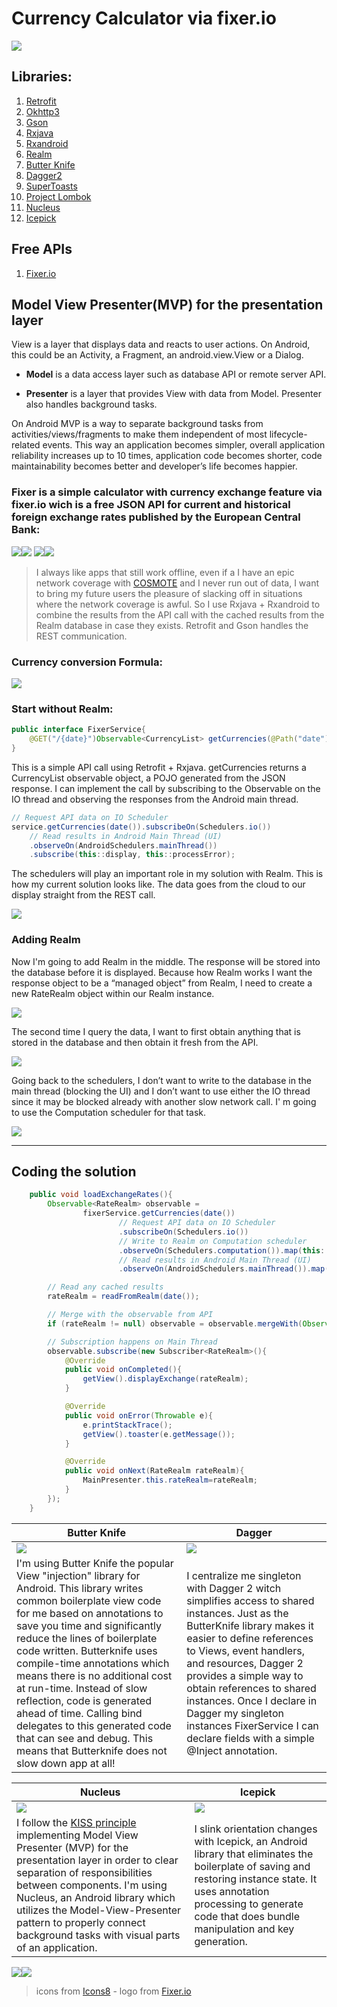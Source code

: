 # Currency Calculator via fixer.io

![](https://github.com/domgeorg/CurrencyCalculatorViaFixer.io/blob/master/currency%20exchange/money.png)

## Libraries:
1. [Retrofit](http://square.github.io/retrofit/)
2. [Okhttp3](https://github.com/square/okhttp/tree/master/okhttp/src/main/java/okhttp3)
3. [Gson](https://github.com/google/gson)
3. [Rxjava](https://github.com/ReactiveX/RxJava)
4. [Rxandroid](https://github.com/ReactiveX/RxAndroid)
5. [Realm](https://blog.realm.io/realm-for-android/)
6. [Butter Knife](http://jakewharton.github.io/butterknife/)
7. [Dagger2](https://google.github.io/dagger/)
8. [SuperToasts](https://github.com/JohnPersano/SuperToasts)
9. [Project Lombok](https://projectlombok.org/)
10. [Nucleus](https://github.com/konmik/nucleus)
11. [Icepick](https://github.com/frankiesardo/icepick)

## Free APIs
1. [Fixer.io](http://fixer.io/)

## Model View Presenter(MVP) for the presentation layer
View is a layer that displays data and reacts to user actions. On Android, this could be an Activity, a Fragment, an android.view.View or a Dialog.

* **Model** is a data access layer such as database API or remote server API.

* **Presenter** is a layer that provides View with data from Model. Presenter also handles background tasks.

On Android MVP is a way to separate background tasks from activities/views/fragments to make them independent of most lifecycle-related events. This way an application becomes simpler, overall application reliability increases up to 10 times, application code becomes shorter, code maintainability becomes better and developer’s life becomes happier.

### Fixer is a simple calculator with currency exchange feature via fixer.io wich is a free JSON API for current and historical foreign exchange rates published by the European Central Bank:

![](https://github.com/domgeorg/CurrencyCalculatorViaFixer.io/blob/master/currency%20exchange/Screenshot_20171018-181129.png)![](https://github.com/domgeorg/CurrencyCalculatorViaFixer.io/blob/master/currency%20exchange/Screenshot_20171018-181220.png)
![](https://github.com/domgeorg/CurrencyCalculatorViaFixer.io/blob/master/currency%20exchange/Screenshot_20171018-181657.png)![](https://github.com/domgeorg/CurrencyCalculatorViaFixer.io/blob/master/currency%20exchange/Screenshot_20171018-181506.png)

> I always like apps that still work offline, even if a I have an epic network coverage with [COSMOTE](https://www.cosmote.gr/hub/) and I never run out of data, I want to bring my future users the pleasure of slacking off in situations where the network coverage is awful. So I use Rxjava + Rxandroid to combine the results from the API call with the cached results from the Realm database in case they exists. Retrofit and Gson handles the REST communication. 

### Currency conversion Formula:
![](https://github.com/domgeorg/CurrencyCalculatorViaFixer.io/blob/master/currency%20exchange/CodeCogsEqn.png)

### Start without Realm:
``` Java 
public interface FixerService{
    @GET("/{date}")Observable<CurrencyList> getCurrencies(@Path("date") String date);
}
```

This is a simple API call using Retrofit + Rxjava. getCurrencies returns a CurrencyList observable object, a POJO generated from the JSON response. I can implement the call by subscribing to the Observable<WeatherResponse> on the IO thread and observing the responses from the Android main thread.

``` Java 
// Request API data on IO Scheduler
service.getCurrencies(date()).subscribeOn(Schedulers.io())
    // Read results in Android Main Thread (UI)
    .observeOn(AndroidSchedulers.mainThread())
    .subscribe(this::display, this::processError);
```

The schedulers will play an important role in my solution with Realm.
This is how my current solution looks like. The data goes from the cloud to our display straight from the REST call.

![](https://github.com/domgeorg/CurrencyCalculatorViaFixer.io/blob/master/currency%20exchange/fixer1.png)

### Adding Realm
Now I'm going to add Realm in the middle. The response will be stored into the database before it is displayed. Because how Realm works I want the response object to be a “managed object” from Realm, I need to create a new RateRealm object within our Realm instance.

![](https://github.com/domgeorg/CurrencyCalculatorViaFixer.io/blob/master/currency%20exchange/fixer2.png)

The second time I query the data, I want to first obtain anything that is stored in the database and then obtain it fresh from the API.

![](https://github.com/domgeorg/CurrencyCalculatorViaFixer.io/blob/master/currency%20exchange/fixer4.png)

Going back to the schedulers, I don’t want to write to the database in the main thread (blocking the UI) and I don’t want to use either the IO thread since it may be blocked already with another slow network call. I' m going to use the Computation scheduler for that task.

![](https://github.com/domgeorg/CurrencyCalculatorViaFixer.io/blob/master/currency%20exchange/fixer5.png)

***

## Coding the solution

``` Java
    public void loadExchangeRates(){
        Observable<RateRealm> observable =
                fixerService.getCurrencies(date())
                        // Request API data on IO Scheduler
                        .subscribeOn(Schedulers.io())
                        // Write to Realm on Computation scheduler
                        .observeOn(Schedulers.computation()).map(this::writeToRealm)
                        // Read results in Android Main Thread (UI)
                        .observeOn(AndroidSchedulers.mainThread()).map(this::readFromRealm);

        // Read any cached results
        rateRealm = readFromRealm(date());

        // Merge with the observable from API
        if (rateRealm != null) observable = observable.mergeWith(Observable.just(rateRealm));

        // Subscription happens on Main Thread
        observable.subscribe(new Subscriber<RateRealm>(){
            @Override
            public void onCompleted(){
                getView().displayExchange(rateRealm);
            }

            @Override
            public void onError(Throwable e){
                e.printStackTrace();
                getView().toaster(e.getMessage());
            }

            @Override
            public void onNext(RateRealm rateRealm){
                MainPresenter.this.rateRealm=rateRealm;
            }
        });
    }

```
| Butter Knife | Dagger         |
| ------------- |-------------|
|![](https://github.com/domgeorg/CurrencyCalculatorViaFixer.io/blob/master/currency%20exchange/icons8-Chef%20Knife%20Filled-100.png)|![](https://github.com/domgeorg/CurrencyCalculatorViaFixer.io/blob/master/currency%20exchange/icons8-Syringe%20Filled-100.png)|
I'm using Butter Knife the popular View "injection" library for Android. This library writes common boilerplate view code for me based on annotations to save you time and significantly reduce the lines of boilerplate code written. Butterknife uses compile-time annotations which means there is no additional cost at run-time. Instead of slow reflection, code is generated ahead of time. Calling bind delegates to this generated code that can see and debug. This means that Butterknife does not slow down app at all!|I centralize me singleton with Dagger 2 witch simplifies access to shared instances. Just as the ButterKnife library makes it easier to define references to Views, event handlers, and resources, Dagger 2 provides a simple way to obtain references to shared instances. Once I declare in Dagger my singleton instances FixerService I can declare fields with a simple @Inject annotation.|

| Nucleus | Icepick        |
| ------------- |-------------|
|![](https://github.com/domgeorg/CurrencyCalculatorViaFixer.io/blob/master/currency%20exchange/icons8-Atom%20Editor%20Filled-100.png)|![](https://github.com/domgeorg/CurrencyCalculatorViaFixer.io/blob/master/currency%20exchange/icons8-Ice%20Cream%20Scoop%20Filled-100.png)|
I follow the [KISS principle](https://www.wikiwand.com/en/KISS_principle) implementing Model View Presenter (MVP) for the presentation layer in order to clear separation of responsibilities between components. I'm using Nucleus, an Android library which utilizes the Model-View-Presenter pattern to properly connect background tasks with visual parts of an application.|I slink orientation changes with Icepick, an Android library that eliminates the boilerplate of saving and restoring instance state. It uses annotation processing to generate code that does bundle manipulation and key generation.|

![](https://github.com/domgeorg/CurrencyCalculatorViaFixer.io/blob/master/currency%20exchange/Screenshot_20171018-181556.png)![](https://github.com/domgeorg/CurrencyCalculatorViaFixer.io/blob/master/currency%20exchange/Screenshot_20171018-181608.png)

> icons from [Icons8](https://icons8.com/) - logo from [Fixer.io](http://fixer.io)
